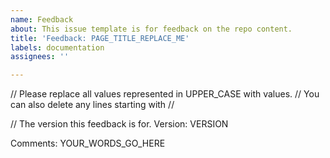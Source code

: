 ```yaml
---
name: Feedback
about: This issue template is for feedback on the repo content.
title: 'Feedback: PAGE_TITLE_REPLACE_ME'
labels: documentation
assignees: ''

---
```


// Please replace all values represented in UPPER_CASE with values.
// You can also delete any lines starting with //

// The version this feedback is for.
Version: VERSION

Comments:
YOUR_WORDS_GO_HERE
